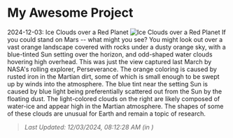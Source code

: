 # My Awesome Project

<!-- APOD Start -->
2024-12-03: Ice Clouds over a Red Planet
![Ice Clouds over a Red Planet](https://apod.nasa.gov/apod/image/2412/MarsClouds_Perseverance_960.jpg)
If you could stand on Mars -- what might you see?  You might look out over a vast orange landscape covered with rocks under a dusty orange sky, with a blue-tinted Sun setting over the horizon, and odd-shaped water clouds hovering high overhead. This was just the view captured last March by NASA's rolling explorer,  Perseverance. The orange coloring is caused by rusted iron in the Martian dirt, some of which is small enough to be swept up by winds into the atmosphere. The blue tint near the setting Sun is caused by blue light being preferentially scattered out from the Sun by the floating dust. The light-colored clouds on the right are likely composed of water-ice and appear high in the Martian atmosphere.  The shapes of some of these clouds are unusual for Earth and remain a topic of research.
> _Last Updated: 12/03/2024, 08:12:28 AM (in )_
<!-- APOD End -->

